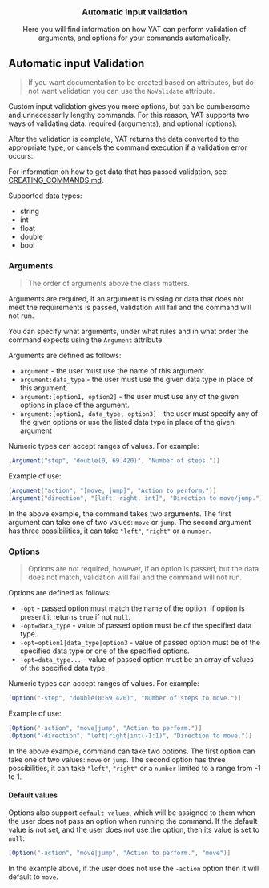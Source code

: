 <div align="center">
	<h3>Automatic input validation</h1>
	<p>Here you will find information on how YAT can perform validation of arguments, and options for your commands automatically.</p>
</div>

## Automatic input Validation

> If you want documentation to be created based on attributes,
> but do not want validation you can use the `NoValidate` attribute.

Custom input validation gives you more options, but can be cumbersome and unnecessarily lengthy commands. For this reason, YAT supports two ways of validating data: required (arguments), and optional (options).

After the validation is complete, YAT returns the data converted to the appropriate type, or cancels the command execution if a validation error occurs.

For information on how to get data that has passed validation, see [CREATING_COMMANDS.md](./CREATING_COMMANDS.md).

Supported data types:

-   string
-   int
-   float
-   double
-   bool

### Arguments

> The order of arguments above the class matters.

Arguments are required, if an argument is missing or data that does not meet the requirements is passed,
validation will fail and the command will not run.

You can specify what arguments, under what rules and in what order the command expects using the `Argument` attribute.

Arguments are defined as follows:

-   `argument` - the user must use the name of this argument.
-   `argument:data_type` - the user must use the given data type in place of this argument.
-   `argument:[option1, option2]` - the user must use any of the given options in place of the argument.
-   `argument:[option1, data_type, option3]` - the user must specify any of the given options or use the listed data type in place of the given argument

Numeric types can accept ranges of values. For example:

```csharp
[Argument("step", "double(0, 69.420)", "Number of steps.")]
```

Example of use:

```csharp
[Argument("action", "[move, jump]", "Action to perform.")]
[Argument("direction", "[left, right, int]", "Direction to move/jump.")]
```

In the above example, the command takes two arguments.
The first argument can take one of two values: `move` or `jump`.
The second argument has three possibilities, it can take `"left"`, `"right"` or a `number`.

### Options

> Options are not required, however, if an option is passed,
> but the data does not match, validation will fail and the command will not run.

Options are defined as follows:

-   `-opt` - passed option must match the name of the option. If option is present it returns `true` if not `null`.
-   `-opt=data_type` - value of passed option must be of the specified data type.
-   `-opt=option1|data_type|option3` - value of passed option must be of the specified data type or one of the specified options.
-   `-opt=data_type...` - value of passed option must be an array of values of the specified data type.

Numeric types can accept ranges of values. For example:

```csharp
[Option("-step", "double(0:69.420)", "Number of steps to move.")]
```

Example of use:

```csharp
[Option("-action", "move|jump", "Action to perform.")]
[Option("-direction", "left|right|int(-1:1)", "Direction to move.")]
```

In the above example, command can take two options.
The first option can take one of two values: `move` or `jump`.
The second option has three possibilities, it can take `"left"`, `"right"` or a `number` limited to a range from -1 to 1.

#### Default values

Options also support `default values`, which will be assigned to them when the user does not pass an option when running the command. If the default value is not set, and the user does not use the option, then its value is set to `null`:

```csharp
[Option("-action", "move|jump", "Action to perform.", "move")]
```

In the example above, if the user does not use the `-action` option then it will default to `move`.

